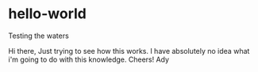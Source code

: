 # hello-world
Testing the waters

Hi there,
Just trying to see how this works. I have absolutely no idea what i'm going to do with this knowledge.
Cheers!
Ady 
